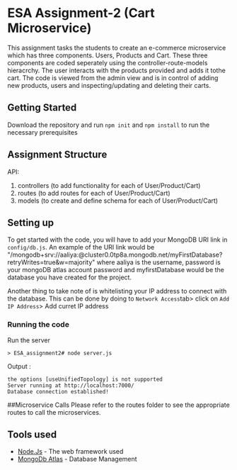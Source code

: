 # ESA Assignment-2 (Cart Microservice)
This assignment tasks the students to create an e-commerce microservice which has three components. Users, Products and Cart. These three components are coded seperately using the controller-route-models hieracrchy. The user interacts with the products provided and adds it tothe cart. The code is viewed from the admin view and is in control of adding new products, users and inspecting/updating and deleting their carts.

## Getting Started

Download the repository and run ```npm init``` and ```npm install``` to run the necessary prerequisites

## Assignment Structure

API:<br>
1) controllers (to add functionality for each of User/Product/Cart)<br>
2) routes (to add routes for each of User/Product/Cart) <br>
3) models (to create and define schema for each of User/Product/Cart) <br>


## Setting up
To get started with the code, you will have to add your MongoDB URI link in ```config/db.js```.
An example of the URI link would be "/mongodb+srv://aaliya:<password>@cluster0.0tp8a.mongodb.net/myFirstDatabase?retryWrites=true&w=majority"
  where aaliya is the username, password is your mongoDB atlas account password and myfirstDatabase would be the database you have created for the project.

Another thing to take note of is whitelisting your IP address to connect with the database. This can be done by doing to ```Network Access```tab> click on  ```Add IP Address```> Add curret IP address


### Running the code

Run the server

```
> ESA_assignment2# node server.js
```

Output :

```
the options [useUnifiedTopology] is not supported
Server running at http://localhost:7000/
Database connection established!
```

##Microservice Calls
Please refer to the routes folder to see the appropriate routes to call the microservices. 




## Tools used

* [Node.Js](https://nodejs.org/en/) - The web framework used
* [MongoDb Atlas](https://www.mongodb.com/cloud/atlas) - Database Management

